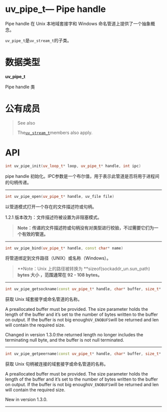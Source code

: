 # uv\_pipe\_t— Pipe handle

Pipe handle 在 Unix 本地域套接字和 Windows 命名管道上提供了一个抽象概念。

`uv_pipe_t`是`uv_stream_t`的子类。

# 数据类型

**uv\_pipe\_t**

Pipe handle 类

# 公有成员

> See also
>
> The[`uv_stream_t`](http://docs.libuv.org/en/v1.x/stream.html#c.uv_stream_t)members also apply.

# API

```cpp
int uv_pipe_init(uv_loop_t* loop, uv_pipe_t* handle, int ipc)
```

pipe handle 初始化。IPC参数是一个布尔值，用于表示此管道是否将用于进程间的句柄传递。

---

```cpp
int uv_pipe_open(uv_pipe_t* handle, uv_file file)
```

以管道模式打开一个存在的文件描述符或句柄。

1.2.1 版本改为：文件描述符被设置为非阻塞模式。

> **Note：传递的文件描述符或句柄没有对类型进行校验，不过需要它们为一个有效的管道。**

---

```cpp
int uv_pipe_bind(uv_pipe_t* handle, const char* name)
```

将管道绑定到文件路径（UNIX）或名称（Windows）。

> **Note：Unix 上的路径被转换为 **sizeof\(sockaddr\_un.sun\_path\) **bytes 大小 ，范围通常在 92 - 108 bytes。**

---

```cpp
int uv_pipe_getsockname(const uv_pipe_t* handle, char* buffer, size_t* size)
```

获取 Unix 域套接字或命名管道的名称。

A preallocated buffer must be provided. The size parameter holds the length of the buffer and it’s set to the number of bytes written to the buffer on output. If the buffer is not big enough`UV_ENOBUFS`will be returned and len will contain the required size.

Changed in version 1.3.0:the returned length no longer includes the terminating null byte, and the buffer is not null terminated.

---

```cpp
int uv_pipe_getpeername(const uv_pipe_t* handle, char* buffer, size_t* size)
```

获取 Unix 句柄被连接的域套接字或命名管道的名称。

A preallocated buffer must be provided. The size parameter holds the length of the buffer and it’s set to the number of bytes written to the buffer on output. If the buffer is not big enough`UV_ENOBUFS`will be returned and len will contain the required size.

New in version 1.3.0.

  


---

